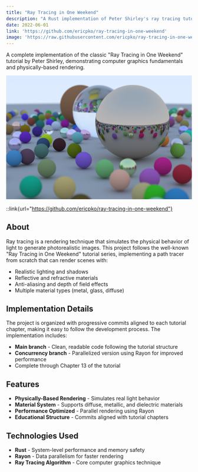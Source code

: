 ```yaml
---
title: "Ray Tracing in One Weekend"
description: "A Rust implementation of Peter Shirley's ray tracing tutorial, rendering realistic 3D scenes with lighting, reflections, and materials."
date: 2022-06-01
link: 'https://github.com/ericpko/ray-tracing-in-one-weekend'
image: 'https://raw.githubusercontent.com/ericpko/ray-tracing-in-one-weekend/main/final_render.jpg'
---
```


A complete implementation of the classic "Ray Tracing in One Weekend" tutorial by Peter Shirley, demonstrating computer graphics fundamentals and physically-based rendering.

![Ray traced scene with spheres showing reflections, materials, and lighting](https://raw.githubusercontent.com/ericpko/ray-tracing-in-one-weekend/main/final_render.jpg)

::link{url="https://github.com/ericpko/ray-tracing-in-one-weekend"}

## About

Ray tracing is a rendering technique that simulates the physical behavior of light to generate photorealistic images. This project follows the well-known "Ray Tracing in One Weekend" tutorial series, implementing a path tracer from scratch that can render scenes with:

- Realistic lighting and shadows
- Reflective and refractive materials
- Anti-aliasing and depth of field effects
- Multiple material types (metal, glass, diffuse)

## Implementation Details

The project is organized with progressive commits aligned to each tutorial chapter, making it easy to follow the development process. The implementation includes:

- **Main branch** - Clean, readable code following the tutorial structure
- **Concurrency branch** - Parallelized version using Rayon for improved performance
- Complete through Chapter 13 of the tutorial

## Features

- **Physically-Based Rendering** - Simulates real light behavior
- **Material System** - Supports diffuse, metallic, and dielectric materials
- **Performance Optimized** - Parallel rendering using Rayon
- **Educational Structure** - Commits aligned with tutorial chapters

## Technologies Used

- **Rust** - System-level performance and memory safety
- **Rayon** - Data parallelism for faster rendering
- **Ray Tracing Algorithm** - Core computer graphics technique

